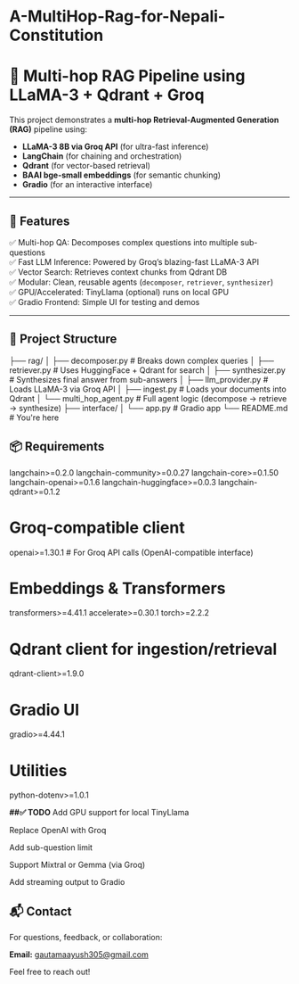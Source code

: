 # A-MultiHop-Rag-for-Nepali-Constitution


# 🧠 Multi-hop RAG Pipeline using LLaMA-3 + Qdrant + Groq

This project demonstrates a **multi-hop Retrieval-Augmented Generation (RAG)** pipeline using:

- **LLaMA-3 8B via Groq API** (for ultra-fast inference)
- **LangChain** (for chaining and orchestration)
- **Qdrant** (for vector-based retrieval)
- **BAAI bge-small embeddings** (for semantic chunking)
- **Gradio** (for an interactive interface)

---

## 🚀 Features

✅ Multi-hop QA: Decomposes complex questions into multiple sub-questions  
✅ Fast LLM Inference: Powered by Groq’s blazing-fast LLaMA-3 API  
✅ Vector Search: Retrieves context chunks from Qdrant DB  
✅ Modular: Clean, reusable agents (`decomposer`, `retriever`, `synthesizer`)  
✅ GPU/Accelerated: TinyLlama (optional) runs on local GPU  
✅ Gradio Frontend: Simple UI for testing and demos

---

## 📁 Project Structure

├── rag/
│ ├── decomposer.py # Breaks down complex queries
│ ├── retriever.py # Uses HuggingFace + Qdrant for search
│ ├── synthesizer.py # Synthesizes final answer from sub-answers
│ ├── llm_provider.py # Loads LLaMA-3 via Groq API
│ ├── ingest.py # Loads your documents into Qdrant
│ └── multi_hop_agent.py # Full agent logic (decompose → retrieve → synthesize)
├── interface/
│ └── app.py # Gradio app
└── README.md # You're here



## 📦 Requirements


langchain>=0.2.0
langchain-community>=0.0.27
langchain-core>=0.1.50
langchain-openai>=0.1.6
langchain-huggingface>=0.0.3
langchain-qdrant>=0.1.2

# Groq-compatible client
openai>=1.30.1  # For Groq API calls (OpenAI-compatible interface)

# Embeddings & Transformers
transformers>=4.41.1
accelerate>=0.30.1
torch>=2.2.2

# Qdrant client for ingestion/retrieval
qdrant-client>=1.9.0


# Gradio UI
gradio>=4.44.1

# Utilities
python-dotenv>=1.0.1



**##✅ TODO**
 Add GPU support for local TinyLlama

 Replace OpenAI with Groq

 Add sub-question limit

 Support Mixtral or Gemma (via Groq)

 Add streaming output to Gradio

## 📬 Contact

For questions, feedback, or collaboration:

**Email:** [gautamaayush305@gmail.com](mailto:gautamaayush305@gmail.com)

Feel free to reach out!
